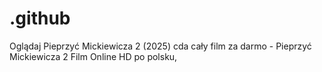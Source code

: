 # .github

Oglądaj Pieprzyć Mickiewicza 2 (2025) cda cały film za darmo - Pieprzyć Mickiewicza 2 Film Online HD po polsku,
